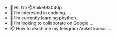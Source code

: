 - 👋 Hi, I’m @Aniket93040p
- 👀 I’m interested in codding. ...
- 🌱 I’m currently learning phython...
- 💞️ I’m looking to collaborate on Google ...
- 📫 How to reach me my telegram  Aniket kumar ...

<!---
Aniket93040p/Aniket93040p is a ✨ special ✨ repository because its `README.md` (this file) appears on your GitHub profile.
You can click the Preview link to take a look at your changes.
--->
